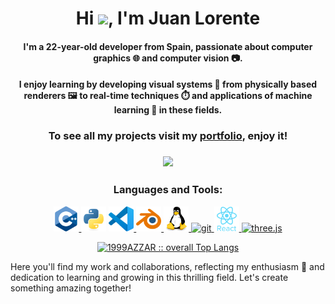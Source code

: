<h1 align="center">Hi <img width="35" src="https://media.giphy.com/media/hvRJCLFzcasrR4ia7z/giphy.gif">, I'm Juan Lorente</h1>

<h4 align="center">I'm a <strong><!-- AGE -->22</strong>-year-old developer from Spain, passionate about computer graphics 🌐 and computer vision 📷.</h4>

<h4 align="center">I enjoy learning by developing visual systems 🎥 from physically based renderers 🖼️ to real-time techniques ⏱️ and applications of machine learning 🤖 in these fields.</h4>

<h3 align="center">To see all my projects visit my <a href="https://juanlorenteguarnieri.github.io/portfolio/" target="_blank" rel="noreferrer">portfolio</a>, enjoy it!</h3>

<h3 align="center">
  <a href="https://juanlorenteguarnieri.github.io/portfolio/" target="_blank" rel="noreferrer"> 
    <img width="600" src="https://JuanLorenteGuarnieri.github.io/portfolio/preview.jpg">
  </a> 
</h3>

<h3 align="center">Languages and Tools:</h3>

<p align="center"> 
  <a href="https://www.w3schools.com/cpp/" target="_blank" rel="noreferrer"> 
    <img src="https://raw.githubusercontent.com/devicons/devicon/master/icons/cplusplus/cplusplus-original.svg" alt="cplusplus" width="40" height="40"/> 
  </a>
     <img src="https://raw.githubusercontent.com/devicons/devicon/master/icons/python/python-original.svg" alt="python" width="40" height="40"/> 
         </a>
    <a href="https://code.visualstudio.com/" target="_blank" rel="noreferrer"> 
    <img src="https://raw.githubusercontent.com/devicons/devicon/master/icons/vscode/vscode-original.svg" alt="vscode" width="40" height="40"/> 
  </a> 
  </a>  
    <a href="https://www.blender.org/" target="_blank" rel="noreferrer"> 
    <img src="https://raw.githubusercontent.com/devicons/devicon/master/icons/blender/blender-original.svg" alt="blender" width="40" height="40"/> 
  </a> 
  
  <a href="https://www.linux.org/" target="_blank"> 
    <img src="https://raw.githubusercontent.com/devicons/devicon/master/icons/linux/linux-original.svg" alt="linux" width="40" height="40"/> 
  </a> 
  <a href="https://git-scm.com/" target="_blank"> 
    <img src="https://www.vectorlogo.zone/logos/git-scm/git-scm-icon.svg" alt="git" width="40" height="40"/> 
  </a>
  <a href="https://reactjs.org/" target="_blank" rel="noreferrer"> 
    <img src="https://raw.githubusercontent.com/devicons/devicon/master/icons/react/react-original-wordmark.svg" alt="react" width="40" height="40"/> 
  </a> 
    <a href="https://threejs.org/" target="_blank" rel="noreferrer"> 
      <img src="https://github.com/JuanLorenteGuarnieri/JuanLorenteGuarnieri/assets/156027298/802ec972-800b-4b0b-8b05-208607e00f9f" alt="three.js" width="40" height="40"/>
    </a>



</p>
<p align="center">
        <a href="https://github.com/1999AZZAR/">
          <img src="https://github-readme-stats.vercel.app/api/top-langs/?username=JuanLorenteGuarnieri&langs_count=6&theme=gruvbox&layout=compact&hide_border=true"
          alt="1999AZZAR :: overall Top Langs " /></a>
      </p>


  Here you'll find my work and collaborations, reflecting my enthusiasm 🚀 and dedication to learning and growing in this thrilling field. Let's create something amazing together! 
